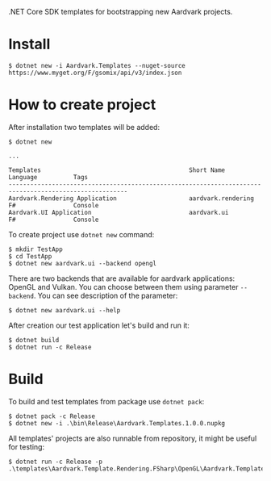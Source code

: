 .NET Core SDK templates for bootstrapping new Aardvark projects.

# Install

```
$ dotnet new -i Aardvark.Templates --nuget-source https://www.myget.org/F/gsomix/api/v3/index.json
```

# How to create project

After installation two templates will be added:

```
$ dotnet new

...

Templates                                         Short Name              Language          Tags
-------------------------------------------------------------------------------------------------------
Aardvark.Rendering Application                    aardvark.rendering      F#                Console
Aardvark.UI Application                           aardvark.ui             F#                Console
```

To create project use `dotnet new` command:

```
$ mkdir TestApp
$ cd TestApp
$ dotnet new aardvark.ui --backend opengl
```

There are two backends that are available for aardvark applications: OpenGL and Vulkan.
You can choose between them using parameter `--backend`. You can see description of the parameter:

```
$ dotnet new aardvark.ui --help
```

After creation our test application let's build and run it:

```
$ dotnet build
$ dotnet run -c Release
```

# Build

To build and test templates from package use `dotnet pack`:

```
$ dotnet pack -c Release
$ dotnet new -i .\bin\Release\Aardvark.Templates.1.0.0.nupkg
```

All templates' projects are also runnable from repository, it might be useful for testing:

```
$ dotnet run -c Release -p .\templates\Aardvark.Template.Rendering.FSharp\OpenGL\Aardvark.Template.Rendering.OpenGL.fsproj
```